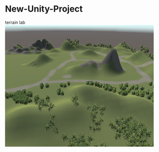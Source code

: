# New-Unity-Project
terrain lab
![alt text](https://github.com/riveronlm/New-Unity-Project/blob/main/Recordings/gif_animation_007.gif)
